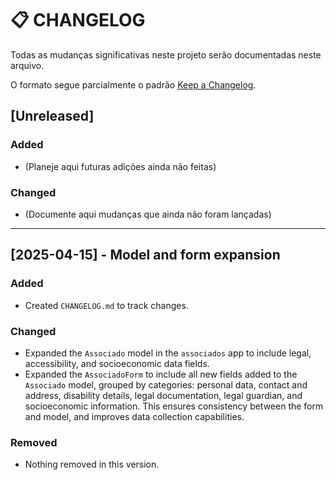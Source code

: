 # 📋 CHANGELOG

Todas as mudanças significativas neste projeto serão documentadas neste arquivo.

O formato segue parcialmente o padrão [Keep a Changelog](https://keepachangelog.com/en/1.0.0/).

## [Unreleased]

### Added

- (Planeje aqui futuras adições ainda não feitas)

### Changed

- (Documente aqui mudanças que ainda não foram lançadas)

---

## [2025-04-15] - Model and form expansion

### Added

- Created `CHANGELOG.md` to track changes.

### Changed

- Expanded the `Associado` model in the `associados` app to include legal, accessibility, and socioeconomic data fields.
- Expanded the `AssociadoForm` to include all new fields added to the `Associado` model, grouped by categories: personal data, contact and address, disability details, legal documentation, legal guardian, and socioeconomic information. This ensures consistency between the form and model, and improves data collection capabilities.

### Removed

- Nothing removed in this version.
